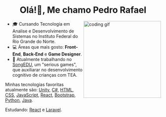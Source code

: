 <h1 align="center">Olá!👋, Me chamo Pedro Rafael</h1>
<img align="right" src="https://media.giphy.com/media/PiQejEf31116URju4V/giphy.gif" alt="coding gif" width="250">

- 🎓 Cursando Tecnologia em Analise e Desenvolvimento de Sistemas no Instituto Federal do Rio Grande do Norte.
- 💻 Áreas que mais gosto: **Front-End**, **Back-End** e **Game Designer**.
- 🚀 Atualmente trabalhando no [SongEDU](https://github.com/orafa81/Project_SongEdu.git), um "serious games", que auxiliarar no desenvolvimento cognitivo de crianças com TEA.
  
Minhas tecnologias favoritas atualmente são: [Unity](https://unity.com/pt), [C#](https://learn.microsoft.com/pt-br/dotnet/csharp/tour-of-csharp/), [HTML](https://developer.mozilla.org/pt-BR/docs/Web/HTML), [CSS](https://developer.mozilla.org/pt-BR/docs/Web/CSS), [JavaScript](https://developer.mozilla.org/pt-BR/docs/Web/JavaScript), [React](https://developer.mozilla.org/pt-BR/docs/Web/JavaScript](https://react.dev/)), [Bootstrap](https://getbootstrap.com/), [Python](https://www.python.org/), [Java](https://www.oracle.com/br/java/technologies/downloads/).

Estudando: [React](https://developer.mozilla.org/pt-BR/docs/Web/JavaScript](https://react.dev/)) e [Laravel](https://laravel.com/).

<!--<h3 align="center">Conecte-se comigo!</h3>
<p align="center">
<a href="www.linkedin.com/in/rafael-araujo81" target="blank"><img align="center" src="https://raw.githubusercontent.com/rahuldkjain/github-profile-readme-generator/master/src/images/icons/Social/linked-in-alt.svg" alt="ixahmedxi" height="30" width="40" /></a>
<a href="https://instagram.com/ix.ahmed.xi" target="blank"><img align="center" src="https://raw.githubusercontent.com/rahuldkjain/github-profile-readme-generator/master/src/images/icons/Social/instagram.svg" alt="ixahmedxi" height="30" width="40" /></a>
<a href="https://medium.com/@ixahmedxi" target="blank"><img align="center" src="https://raw.githubusercontent.com/rahuldkjain/github-profile-readme-generator/master/src/images/icons/Social/medium.svg" alt="ixahmedxi" height="30" width="40" /></a>
</p>-->
